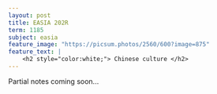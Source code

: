 ```yaml
---
layout: post
title: EASIA 202R
term: 1185
subject: easia
feature_image: "https://picsum.photos/2560/600?image=875"
feature_text: |
    <h2 style="color:white;"> Chinese culture </h2>
---
```


Partial notes coming soon...
